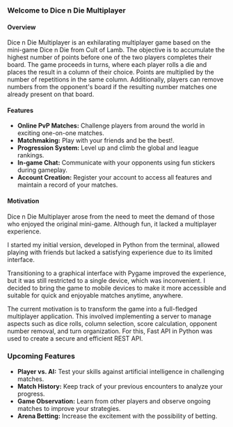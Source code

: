 ### Welcome to Dice n Die Multiplayer

#### Overview

Dice n Die Multiplayer is an exhilarating multiplayer game based on the mini-game Dice n Die from Cult of Lamb. The objective is to accumulate the highest number of points before one of the two players completes their board. The game proceeds in turns, where each player rolls a die and places the result in a column of their choice. Points are multiplied by the number of repetitions in the same column. Additionally, players can remove numbers from the opponent's board if the resulting number matches one already present on that board.

#### Features

- **Online PvP Matches:** Challenge players from around the world in exciting one-on-one matches.
- **Matchmaking:** Play with your friends and be the best!.
- **Progression System:** Level up and climb the global and league rankings.
- **In-game Chat:** Communicate with your opponents using fun stickers during gameplay.
- **Account Creation:** Register your account to access all features and maintain a record of your matches.

#### Motivation

Dice n Die Multiplayer arose from the need to meet the demand of those who enjoyed the original mini-game. Although fun, it lacked a multiplayer experience. 

I started my initial version, developed in Python from the terminal, allowed playing with friends but lacked a satisfying experience due to its limited interface.

Transitioning to a graphical interface with Pygame improved the experience, but it was still restricted to a single device, which was inconvenient. I decided to bring the game to mobile devices to make it more accessible and suitable for quick and enjoyable matches anytime, anywhere.

The current motivation is to transform the game into a full-fledged multiplayer application. This involved implementing a server to manage aspects such as dice rolls, column selection, score calculation, opponent number removal, and turn organization. For this, Fast API in Python was used to create a secure and efficient REST API.

### Upcoming Features

- **Player vs. AI:** Test your skills against artificial intelligence in challenging matches.
- **Match History:** Keep track of your previous encounters to analyze your progress.
- **Game Observation:** Learn from other players and observe ongoing matches to improve your strategies.
- **Arena Betting:** Increase the excitement with the possibility of betting.
